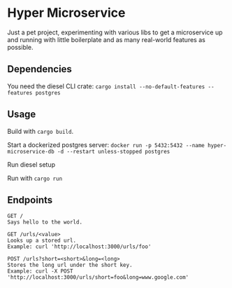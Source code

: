 # Hyper Microservice

Just a pet project, experimenting with various libs to get a microservice up and running with little boilerplate and as many real-world features as possible.

## Dependencies
You need the diesel CLI crate:
`cargo install --no-default-features --features postgres`

## Usage
Build with `cargo build`.

Start a dockerized postgres server:
`docker run -p 5432:5432 --name hyper-microservice-db -d --restart unless-stopped postgres`

Run diesel setup

Run with `cargo run`

## Endpoints
    GET /
    Says hello to the world.

    GET /urls/<value>
    Looks up a stored url.
    Example: curl 'http://localhost:3000/urls/foo' 

    POST /urls?short=<short>&long=<long>
    Stores the long url under the short key.
    Example: curl -X POST 'http://localhost:3000/urls/short=foo&long=www.google.com'
